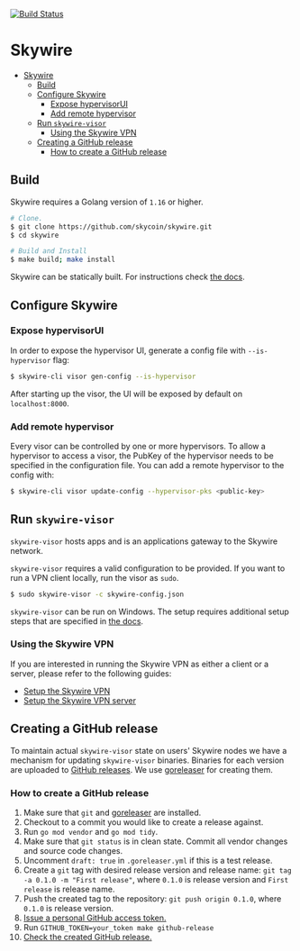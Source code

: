 [![Build Status](https://travis-ci.com/skycoin/skywire.svg?branch=master)](https://travis-ci.com/skycoin/skywire)

# Skywire


- [Skywire](#skywire)
  - [Build](#build)
  - [Configure Skywire](#configure-skywire)
    - [Expose hypervisorUI](#expose-hypervisorui)
    - [Add remote hypervisor](#add-remote-hypervisor)
  - [Run `skywire-visor`](#run-skywire-visor)
    - [Using the Skywire VPN](#using-the-skywire-vpn)
  - [Creating a GitHub release](#creating-a-github-release)
    - [How to create a GitHub release](#how-to-create-a-github-release)

## Build

Skywire requires a Golang version of `1.16` or higher.

```bash
# Clone.
$ git clone https://github.com/skycoin/skywire.git
$ cd skywire

# Build and Install
$ make build; make install
```

Skywire can be statically built. For instructions check [the docs](docs/static-builds.md).

## Configure Skywire

### Expose hypervisorUI

In order to expose the hypervisor UI, generate a config file with `--is-hypervisor` flag:

```bash
$ skywire-cli visor gen-config --is-hypervisor
```

After starting up the visor, the UI will be exposed by default on `localhost:8000`.

### Add remote hypervisor

Every visor can be controlled by one or more hypervisors. To allow a hypervisor to access a visor, the PubKey of the hypervisor needs to be specified in the configuration file. You can add a remote hypervisor to the config with:

```bash
$ skywire-cli visor update-config --hypervisor-pks <public-key>
```

## Run `skywire-visor`

`skywire-visor` hosts apps and is an applications gateway to the Skywire network. 

`skywire-visor` requires a valid configuration to be provided. If you want to run a VPN client locally, run the visor as `sudo`. 

```bash
$ sudo skywire-visor -c skywire-config.json
```

`skywire-visor` can be run on Windows. The setup requires additional setup steps that are specified in [the docs](docs/windows-setup.md).

### Using the Skywire VPN

If you are interested in running the Skywire VPN as either a client or a server, please refer to the following guides:

- [Setup the Skywire VPN](https://github.com/skycoin/skywire/wiki/Setting-up-Skywire-VPN)
- [Setup the Skywire VPN server](https://github.com/skycoin/skywire/wiki/Setting-up-Skywire-VPN-server)

## Creating a GitHub release

To maintain actual `skywire-visor` state on users' Skywire nodes we have a mechanism for updating `skywire-visor` binaries.
Binaries for each version are uploaded to [GitHub releases](https://github.com/skycoin/skywire/releases/).
We use [goreleaser](https://goreleaser.com) for creating them.

### How to create a GitHub release

1. Make sure that `git` and [goreleaser](https://goreleaser.com/install) are installed.
2. Checkout to a commit you would like to create a release against.
3. Run `go mod vendor` and `go mod tidy`. 
4. Make sure that `git status` is in clean state. Commit all vendor changes and source code changes.
5. Uncomment `draft: true` in `.goreleaser.yml` if this is a test release.
6. Create a `git` tag with desired release version and release name: `git tag -a 0.1.0 -m "First release"`,
where `0.1.0` is release version and `First release` is release name.
5. Push the created tag to the repository: `git push origin 0.1.0`, where `0.1.0` is release version.
6. [Issue a personal GitHub access token.](https://github.com/settings/tokens)
7. Run `GITHUB_TOKEN=your_token make github-release`
8. [Check the created GitHub release.](https://github.com/skycoin/skywire/releases/)